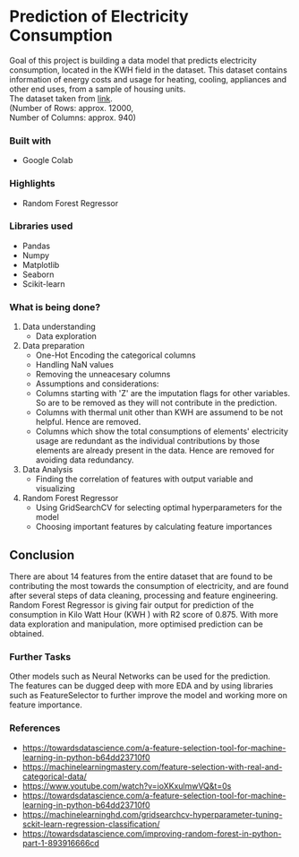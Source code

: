 # Prediction of Electricity Consumption 

Goal of this project is building a data model that predicts electricity consumption, located in the KWH field in the dataset.
This dataset contains information of energy costs and usage for heating, cooling, appliances and other end uses, from a sample of housing units. <br>
The dataset taken from [link](https://www.eia.gov/consumption/residential/data/2009/index.php?view=mic). <br>
(Number of Rows: approx. 12000, <br>
Number of Columns: approx. 940)

### Built with

* Google Colab

### Highlights
* Random Forest Regressor <br>

### Libraries used 
* Pandas
* Numpy
* Matplotlib
* Seaborn
* Scikit-learn <br>


### What is being done?

1.   Data understanding <br>
      * Data exploration
2.   Data preparation <br>
      *  One-Hot Encoding the categorical columns <br>
      *  Handling NaN values <br>
      *  Removing the unneacesary columns <br>
      *  Assumptions and considerations: <br>
      *   Columns starting with 'Z' are the imputation flags for other variables. So are to be removed as they will not contribute in the prediction.<br>
      *   Columns with thermal unit other than KWH are assumend to be not helpful. Hence are removed. <br>
      *   Columns which show the total consumptions of elements' electricity usage are redundant as the individual contributions by those elements are already present in the data. Hence are removed for avoiding data redundancy. <br>
3.   Data Analysis <br>
      * Finding the correlation of features with output variable and visualizing <br>
4.   Random Forest Regressor <br>
      *  Using GridSearchCV for selecting optimal hyperparameters for the model <br>
      *  Choosing important features by calculating feature importances <br>

## Conclusion <br>
There are about 14 features from the entire dataset that are found to be contributing the most towards the consumption of electricity, and are found after several steps of data cleaning, processing and feature engineering. <br>
Random Forest Regressor is giving fair output for prediction of the consumption in Kilo Watt Hour (KWH ) with R2 score of 0.875. With more data exploration and manipulation, more optimised prediction can be obtained.

### Further Tasks <br>
Other models such as Neural Networks can be used for the prediction. <br>
The features can be dugged deep with more EDA and by using libraries such as FeatureSelector to further improve the model and working more on feature importance.

### References <br>
*  https://towardsdatascience.com/a-feature-selection-tool-for-machine-learning-in-python-b64dd23710f0
*  https://machinelearningmastery.com/feature-selection-with-real-and-categorical-data/
*  https://www.youtube.com/watch?v=ioXKxulmwVQ&t=0s
*  https://towardsdatascience.com/a-feature-selection-tool-for-machine-learning-in-python-b64dd23710f0
*  https://machinelearninghd.com/gridsearchcv-hyperparameter-tuning-sckit-learn-regression-classification/
*  https://towardsdatascience.com/improving-random-forest-in-python-part-1-893916666cd
